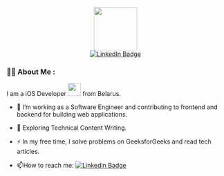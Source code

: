 <div id="header" align="center">

  <img src="https://media.giphy.com/media/YRMb6dd7zprS00JdGZ/giphy.gif" width="100"/>
  
  <div id="badges">
    <a href="https://www.linkedin.com/in/kolbeko/">
      <img src="https://img.shields.io/badge/LinkedIn-blue?style=for-the-badge&logo=linkedin&logoColor=white" alt="LinkedIn Badge"/>
    </a>
  </div>

</div>

<!-- <div align="center">
  <img src="https://media.giphy.com/media/dWesBcTLavkZuG35MI/giphy.gif" width="600" height="300"/>
</div> -->

### :man_technologist: About Me :
I am a iOS Developer <img src="https://media.giphy.com/media/WUlplcMpOCEmTGBtBW/giphy.gif" width="30"> from Belarus.


- :telescope: I’m working as a Software Engineer and contributing to frontend and backend for building web applications.

- :seedling: Exploring Technical Content Writing.

- :zap: In my free time, I solve problems on GeeksforGeeks and read tech articles.

- :mailbox:How to reach me: [![Linkedin Badge](https://img.shields.io/badge/-kolbeko-blue?style=flat&logo=Linkedin&logoColor=white)](https://www.linkedin.com/in/kolbeko)


<div align="center">
  <img src="https://komarev.com/ghpvc/?username=ikolbeko&style=flat-square&color=blue" alt=""/>
</div>
